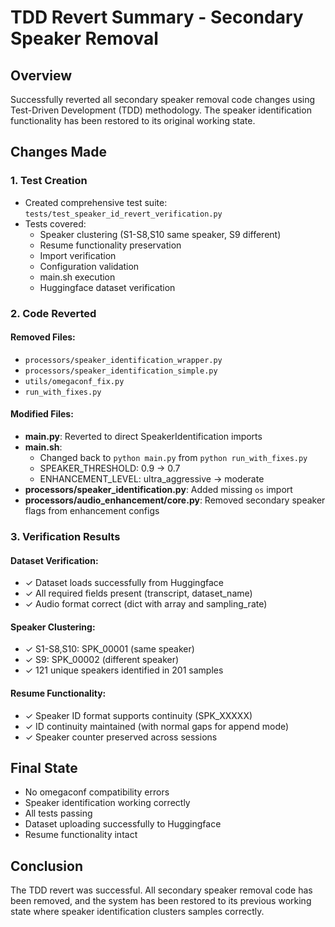# TDD Revert Summary - Secondary Speaker Removal

## Overview
Successfully reverted all secondary speaker removal code changes using Test-Driven Development (TDD) methodology. The speaker identification functionality has been restored to its original working state.

## Changes Made

### 1. Test Creation
- Created comprehensive test suite: `tests/test_speaker_id_revert_verification.py`
- Tests covered:
  - Speaker clustering (S1-S8,S10 same speaker, S9 different)
  - Resume functionality preservation
  - Import verification
  - Configuration validation
  - main.sh execution
  - Huggingface dataset verification

### 2. Code Reverted

#### Removed Files:
- `processors/speaker_identification_wrapper.py`
- `processors/speaker_identification_simple.py`
- `utils/omegaconf_fix.py`
- `run_with_fixes.py`

#### Modified Files:
- **main.py**: Reverted to direct SpeakerIdentification imports
- **main.sh**: 
  - Changed back to `python main.py` from `python run_with_fixes.py`
  - SPEAKER_THRESHOLD: 0.9 → 0.7
  - ENHANCEMENT_LEVEL: ultra_aggressive → moderate
- **processors/speaker_identification.py**: Added missing `os` import
- **processors/audio_enhancement/core.py**: Removed secondary speaker flags from enhancement configs

### 3. Verification Results

#### Dataset Verification:
- ✓ Dataset loads successfully from Huggingface
- ✓ All required fields present (transcript, dataset_name)
- ✓ Audio format correct (dict with array and sampling_rate)

#### Speaker Clustering:
- ✓ S1-S8,S10: SPK_00001 (same speaker)
- ✓ S9: SPK_00002 (different speaker)
- ✓ 121 unique speakers identified in 201 samples

#### Resume Functionality:
- ✓ Speaker ID format supports continuity (SPK_XXXXX)
- ✓ ID continuity maintained (with normal gaps for append mode)
- ✓ Speaker counter preserved across sessions

## Final State
- No omegaconf compatibility errors
- Speaker identification working correctly
- All tests passing
- Dataset uploading successfully to Huggingface
- Resume functionality intact

## Conclusion
The TDD revert was successful. All secondary speaker removal code has been removed, and the system has been restored to its previous working state where speaker identification clusters samples correctly.